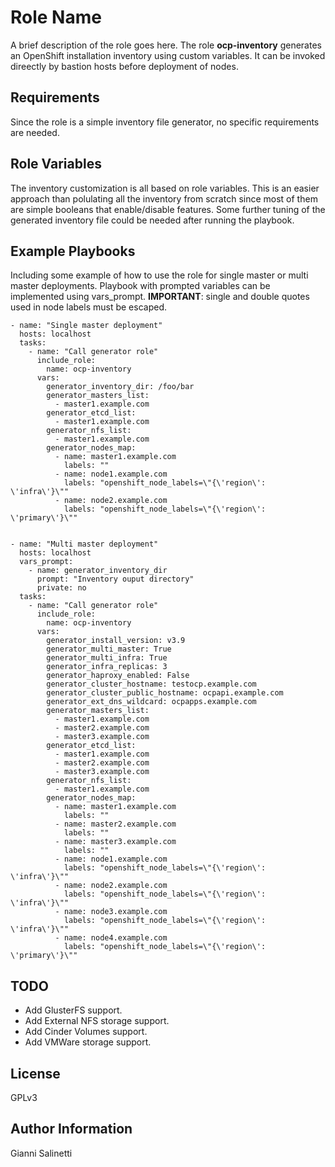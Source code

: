 Role Name
=========

A brief description of the role goes here.
The role **ocp-inventory** generates an OpenShift installation inventory using custom variables.
It can be invoked direectly by bastion hosts before deployment of nodes.

Requirements
------------

Since the role is a simple inventory file generator, no specific requirements are needed.

Role Variables
--------------

The inventory customization is all based on role variables. This is an easier approach than polulating all the
inventory from scratch since most of them are simple booleans that enable/disable features.
Some further tuning of the generated inventory file could be needed after running the playbook.

Example Playbooks
----------------

Including some example of how to use the role for single master or multi master deployments.
Playbook with prompted variables can be implemented using vars_prompt.
**IMPORTANT**: single and double quotes used in node labels must be escaped.

    - name: "Single master deployment"
      hosts: localhost
      tasks:
        - name: "Call generator role"
          include_role:
            name: ocp-inventory
          vars:
            generator_inventory_dir: /foo/bar
            generator_masters_list:
              - master1.example.com
            generator_etcd_list:
              - master1.example.com
            generator_nfs_list:
              - master1.example.com
            generator_nodes_map:
              - name: master1.example.com
                labels: ""
              - name: node1.example.com
                labels: "openshift_node_labels=\"{\'region\': \'infra\'}\""
              - name: node2.example.com
                labels: "openshift_node_labels=\"{\'region\': \'primary\'}\""


    - name: "Multi master deployment"
      hosts: localhost
      vars_prompt:
        - name: generator_inventory_dir
          prompt: "Inventory ouput directory"
          private: no
      tasks:
        - name: "Call generator role"
          include_role:
            name: ocp-inventory
          vars:
            generator_install_version: v3.9
            generator_multi_master: True
            generator_multi_infra: True
            generator_infra_replicas: 3
            generator_haproxy_enabled: False
            generator_cluster_hostname: testocp.example.com
            generator_cluster_public_hostname: ocpapi.example.com
            generator_ext_dns_wildcard: ocpapps.example.com
            generator_masters_list:
              - master1.example.com
              - master2.example.com
              - master3.example.com
            generator_etcd_list:
              - master1.example.com
              - master2.example.com
              - master3.example.com
            generator_nfs_list:
              - master1.example.com
            generator_nodes_map:
              - name: master1.example.com
                labels: ""
              - name: master2.example.com
                labels: ""
              - name: master3.example.com
                labels: ""
              - name: node1.example.com
                labels: "openshift_node_labels=\"{\'region\': \'infra\'}\""
              - name: node2.example.com
                labels: "openshift_node_labels=\"{\'region\': \'infra\'}\""
              - name: node3.example.com
                labels: "openshift_node_labels=\"{\'region\': \'infra\'}\""
              - name: node4.example.com
                labels: "openshift_node_labels=\"{\'region\': \'primary\'}\""

TODO
----

- Add GlusterFS support.
- Add External NFS storage support.
- Add Cinder Volumes support.
- Add VMWare storage support.

License
-------

GPLv3

Author Information
------------------

Gianni Salinetti
